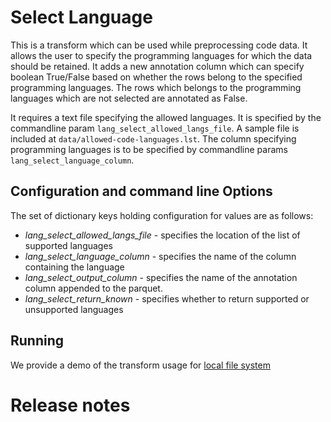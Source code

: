 # Select Language

This is a transform which can be used while preprocessing code data. It allows the
user to specify the programming languages for which the data should be retained. It adds a new
annotation column which can specify boolean True/False based on whether the rows belong to the
specified programming languages. The rows which belongs to the programming languages which are
not selected are annotated as False.

It requires a text file specifying the allowed languages. It is specified by the
commandline param `lang_select_allowed_langs_file`. A sample file is included at `data/allowed-code-languages.lst`.
The column specifying programming languages is to be specified by
commandline params `lang_select_language_column`.

## Configuration and command line Options

The set of dictionary keys holding configuration for values are as follows:

* _lang_select_allowed_langs_file_ - specifies the location of the list of supported languages
* _lang_select_language_column_ - specifies the name of the column containing the language
* _lang_select_output_column_ - specifies the name of the annotation column appended to the parquet. 
* _lang_select_return_known_ - specifies whether to return supported or unsupported languages

## Running

We provide a demo of the transform usage for [local file system](src/language_annotator_local_ray.py)

# Release notes

